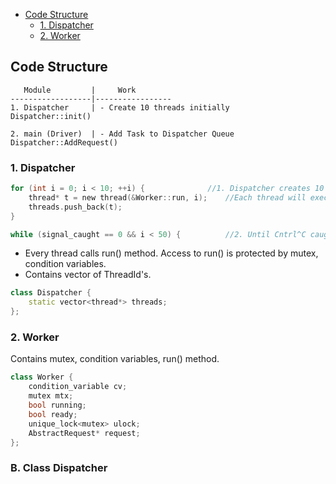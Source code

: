 - [Code Structure](#cs)
  - [1. Dispatcher](#d)
  - [2. Worker](#w)


<a name=cs></a>
## Code Structure
```
   Module         |     Work
------------------|-----------------
1. Dispatcher     | - Create 10 threads initially       Dispatcher::init()
                   
2. main (Driver)  | - Add Task to Dispatcher Queue      Dispatcher::AddRequest()
```
<a name=d></a>
### 1. Dispatcher
```c
for (int i = 0; i < 10; ++i) {				//1. Dispatcher creates 10 threads
	thread* t = new thread(&Worker::run, i);	//Each thread will execute run() method
	threads.push_back(t);
}

while (signal_caught == 0 && i < 50) {			//2. Until Cntrl^C caught or served 50 requests
```
- Every thread calls run() method. Access to run() is protected by mutex, condition variables.
- Contains vector of ThreadId's.
```cpp
class Dispatcher {
	static vector<thread*> threads;
};  
```

<a name=w></a>
### 2. Worker
Contains mutex, condition variables, run() method.
```cpp
class Worker {
	condition_variable cv;
	mutex mtx;
	bool running;
	bool ready;
	unique_lock<mutex> ulock;
	AbstractRequest* request;
};  
```


### B. Class Dispatcher
